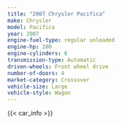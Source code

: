 ```yaml
---
title: "2007 Chrysler Pacifica"
make: Chrysler
model: Pacifica
year: 2007
engine-fuel-type: regular unleaded
engine-hp: 200
engine-cylinders: 6
transmission-type: Automatic
driven-wheels: Front wheel drive
number-of-doors: 4
market-category: Crossover
vehicle-size: Large
vehicle-style: Wagon
---
```


{{< car_info >}}
